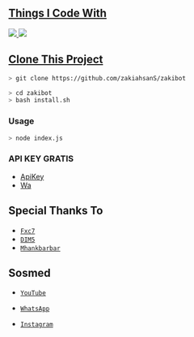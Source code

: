 <p 
</p>
<p align="center">
<a href="https://github.com/zakiahsanS">
</p>

  
## Things I Code With
<p>
    <img
        src="https://img.shields.io/badge/node.js%20-%2343853D.svg?&style=for-the-badge&logo=node.js&logoColor=white" />
    <img
        src="https://img.shields.io/badge/javascript%20-%23323330.svg?&style=for-the-badge&logo=javascript&logoColor=%23F7DF1E" />



## Clone This Project

```bash
> git clone https://github.com/zakiahsanS/zakibot
```

```bash
> cd zakibot
> bash install.sh
```

### Usage
```bash
> node index.js
```
### API KEY GRATIS
* [ApiKey](https://mr-zk1.herokuapp.com/)
* [Wa](https://wa.me/62831447807821)

## Special Thanks To
* [`Fxc7`](https://github.com/Fxc7)
* [`DIM5`](https://github.com/D1M5-DARKBOT)
* [`Mhankbarbar`](https://github.com/MhankBarBar)


## Sosmed
* [`YouTube`](https://youtube.com/channel/c/MikazuMZ)

* [`WhatsApp`](https://wa.me/6283144780782)
* [`Instagram`](https://instagram.com/sanglord_)
